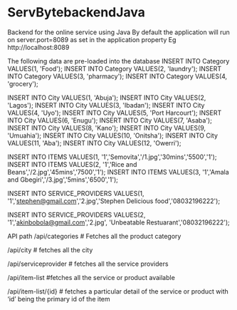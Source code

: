 # ServBytebackendJava
Backend for the online service using Java
By default the application will run on server.port=8089 as set in the application property
Eg http://localhost:8089

The following data are pre-loaded into the database
INSERT INTO Category VALUES(1, 'Food');
INSERT INTO Category VALUES(2, 'laundry');
INSERT INTO Category VALUES(3, 'pharmacy');
INSERT INTO Category VALUES(4, 'grocery');


INSERT INTO City VALUES(1, 'Abuja');
INSERT INTO City VALUES(2, 'Lagos');
INSERT INTO City VALUES(3, 'Ibadan');
INSERT INTO City VALUES(4, 'Uyo');
INSERT INTO City VALUES(5, 'Port Harcourt');
INSERT INTO City VALUES(6, 'Enugu');
INSERT INTO City VALUES(7, 'Asaba');
INSERT INTO City VALUES(8, 'Kano');
INSERT INTO City VALUES(9, 'Umuahia');
INSERT INTO City VALUES(10, 'Onitsha');
INSERT INTO City VALUES(11, 'Aba');
INSERT INTO City VALUES(12, 'Owerri');

INSERT INTO ITEMS VALUES(1, '1','Semovita','/1.jpg','30mins','5500','1'); 
INSERT INTO ITEMS VALUES(2, '1','Rice and Beans','/2.jpg','45mins','7500','1'); 
INSERT INTO ITEMS VALUES(3, '1','Amala and Gbegiri','/3.jpg','5mins','6500','1'); 

INSERT INTO SERVICE_PROVIDERS VALUES(1, '1','stephen@gmail.com','2.jpg','Stephen Delicious food','08032196222');

INSERT INTO SERVICE_PROVIDERS VALUES(2, '1','akinbobola@gmail.com','2.jpg', 'Unbeatable Restuarant','08032196222');





API path
/api/categories # Fetches all the product category


/api/city # fetches all the city

/api/serviceprovider  # fetches all the service providers

/api/item-list  #fetches all the service or product available

/api/item-list/{id}  # fetches a particular detail of the service or product with ‘id’ being the primary id of the item



